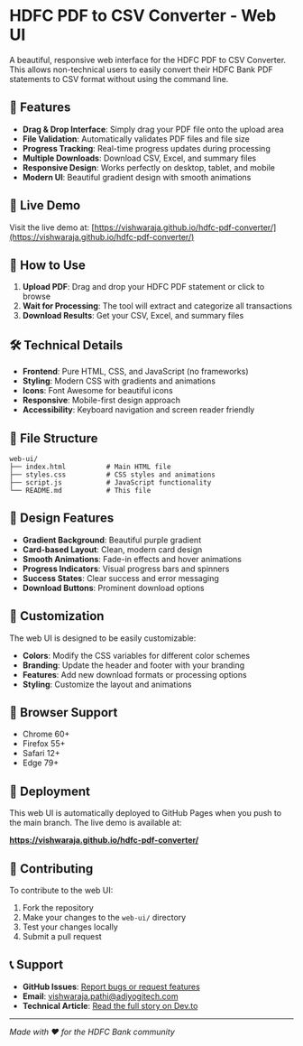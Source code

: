 # HDFC PDF to CSV Converter - Web UI

A beautiful, responsive web interface for the HDFC PDF to CSV Converter. This allows non-technical users to easily convert their HDFC Bank PDF statements to CSV format without using the command line.

## 🌟 Features

- **Drag & Drop Interface**: Simply drag your PDF file onto the upload area
- **File Validation**: Automatically validates PDF files and file size
- **Progress Tracking**: Real-time progress updates during processing
- **Multiple Downloads**: Download CSV, Excel, and summary files
- **Responsive Design**: Works perfectly on desktop, tablet, and mobile
- **Modern UI**: Beautiful gradient design with smooth animations

## 🚀 Live Demo

Visit the live demo at: [https://vishwaraja.github.io/hdfc-pdf-converter/](https://vishwaraja.github.io/hdfc-pdf-converter/)

## 📱 How to Use

1. **Upload PDF**: Drag and drop your HDFC PDF statement or click to browse
2. **Wait for Processing**: The tool will extract and categorize all transactions
3. **Download Results**: Get your CSV, Excel, and summary files

## 🛠️ Technical Details

- **Frontend**: Pure HTML, CSS, and JavaScript (no frameworks)
- **Styling**: Modern CSS with gradients and animations
- **Icons**: Font Awesome for beautiful icons
- **Responsive**: Mobile-first design approach
- **Accessibility**: Keyboard navigation and screen reader friendly

## 📁 File Structure

```
web-ui/
├── index.html          # Main HTML file
├── styles.css          # CSS styles and animations
├── script.js           # JavaScript functionality
└── README.md           # This file
```

## 🎨 Design Features

- **Gradient Background**: Beautiful purple gradient
- **Card-based Layout**: Clean, modern card design
- **Smooth Animations**: Fade-in effects and hover animations
- **Progress Indicators**: Visual progress bars and spinners
- **Success States**: Clear success and error messaging
- **Download Buttons**: Prominent download options

## 🔧 Customization

The web UI is designed to be easily customizable:

- **Colors**: Modify the CSS variables for different color schemes
- **Branding**: Update the header and footer with your branding
- **Features**: Add new download formats or processing options
- **Styling**: Customize the layout and animations

## 📱 Browser Support

- Chrome 60+
- Firefox 55+
- Safari 12+
- Edge 79+

## 🚀 Deployment

This web UI is automatically deployed to GitHub Pages when you push to the main branch. The live demo is available at:

**https://vishwaraja.github.io/hdfc-pdf-converter/**

## 🤝 Contributing

To contribute to the web UI:

1. Fork the repository
2. Make your changes to the `web-ui/` directory
3. Test your changes locally
4. Submit a pull request

## 📞 Support

- **GitHub Issues**: [Report bugs or request features](https://github.com/vishwaraja/hdfc-pdf-converter/issues)
- **Email**: vishwaraja.pathi@adiyogitech.com
- **Technical Article**: [Read the full story on Dev.to](https://dev.to/34c6)

---

*Made with ❤️ for the HDFC Bank community*
